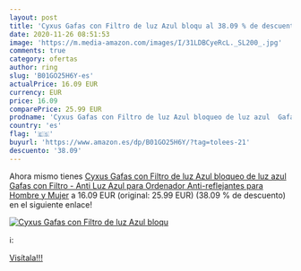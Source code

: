 ```yaml
---
layout: post
title: 'Cyxus Gafas con Filtro de luz Azul bloqu al 38.09 % de descuento'
date: 2020-11-26 08:51:53
image: 'https://m.media-amazon.com/images/I/31LDBCyeRcL._SL200_.jpg'
comments: true
category: ofertas
author: ring
slug: 'B01GO25H6Y-es'
actualPrice: 16.09 EUR
currency: EUR
price: 16.09
comparePrice: 25.99 EUR
prodname: 'Cyxus Gafas con Filtro de luz Azul bloqueo de luz azul  Gafas con Filtro - Anti Luz Azul para Ordenador  Anti-reflejantes para Hombre y Mujer'
country: 'es'
flag: '🇪🇸'
buyurl: 'https://www.amazon.es/dp/B01GO25H6Y/?tag=tolees-21'
descuento: '38.09'
---
```


Ahora mismo tienes [Cyxus Gafas con Filtro de luz Azul bloqueo de luz azul  Gafas con Filtro - Anti Luz Azul para Ordenador  Anti-reflejantes para Hombre y Mujer](https://www.amazon.es/dp/B01GO25H6Y/?tag=tolees-21) a 16.09 EUR (original: 25.99 EUR) (38.09 %  de descuento) en el siguiente enlace!

[![Cyxus Gafas con Filtro de luz Azul bloqu](https://m.media-amazon.com/images/I/31LDBCyeRcL._SL200_.jpg)](https://www.amazon.es/dp/B01GO25H6Y/?tag=tolees-21)

ℹ️:


[Visítala!!!](https://www.amazon.es/dp/B01GO25H6Y/?tag=tolees-21)
